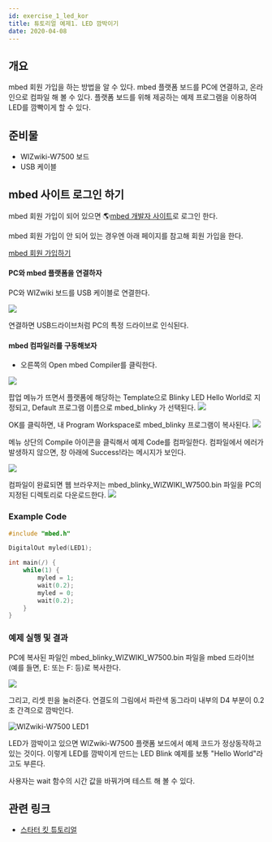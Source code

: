 ```yaml
---
id: exercise_1_led_kor
title: 튜토리얼 예제1. LED 깜박이기
date: 2020-04-08
---
```


## 개요

mbed 회원 가입을 하는 방법을 알 수 있다. mbed 플랫폼 보드를 PC에 연결하고, 온라인으로 컴파일 해 볼 수 있다.
플랫폼 보드를 위해 제공하는 예제 프로그램을 이용하여 LED를 깜빡이게 할 수 있다.

## 준비물

  - WIZwiki-W7500 보드
  - USB 케이블

## mbed 사이트 로그인 하기

mbed 회원 가입이 되어 있으면 🌎[mbed 개발자 사이트](https://developer.mbed.org)로 로그인 한다.

mbed 회원 가입이 안 되어 있는 경우엔 아래 페이지를 참고해 회원 가입을 한다.

[mbed 회원
가입하기](sign_up_at_arm_mbed_kor)

#### PC와 mbed 플랫폼을 연결하자

PC와 WIZwiki 보드를 USB 케이블로 연결한다.

![](/img/products/wizwiki_mbed_kit/kit_en/bd_usb_connected.jpg)

연결하면 USB드라이브처럼 PC의 특정 드라이브로 인식된다.

#### mbed 컴파일러를 구동해보자

  - 오른쪽의 Open mbed Compiler를 클릭한다.

![](/img/products/wizwiki_mbed_kit/kit_en/105_wizwiki.png)

팝업 메뉴가 뜨면서 플랫폼에 해당하는 Template으로 Blinky LED Hello World로 지정되고, Default
프로그램 이름으로 mbed\_blinky 가 선택된다.
![](/img/products/wizwiki_mbed_kit/kit_en/106_program_name.png)

OK를 클릭하면, 내 Program Workspace로 mbed\_blinky 프로그램이 복사된다.
![](/img/products/wizwiki_mbed_kit/kit_en/107_mbed_blinky_main.png)

메뉴 상단의 Compile 아이콘을 클릭해서 예제 Code를 컴파일한다. 컴파일에서 에러가 발생하지 않으면, 창 아래에
Success\!라는 메시지가 보인다.

![](/img/products/wizwiki_mbed_kit/kit_en/108_compile_end.png)

컴파일이 완료되면 웹 브라우저는 mbed\_blinky\_WIZWIKI\_W7500.bin 파일을 PC의 지정된 디렉토리로
다운로드한다. ![](/img/products/wizwiki_mbed_kit/kit_en/109_bin.png)
### Example Code

``` c
#include "mbed.h"

DigitalOut myled(LED1);

int main(/) {
    while(1) {
        myled = 1;
        wait(0.2);
        myled = 0;
        wait(0.2);
    }
}
```

### 예제 실행 및 결과

PC에 복사된 파일인 mbed\_blinky\_WIZWIKI\_W7500.bin 파일을 mbed 드라이브 (예를 들면, E: 또는
F: 등)로 복사한다.

![](/img/products/wizwiki_mbed_kit/kit_en/110_copy.png)

그리고, 리셋 핀을 눌러준다. 연결도의 그림에서 파란색 동그라미 내부의 D4 부분이 0.2초 간격으로 깜박인다.

![WIZwiki-W7500 LED1](/img/products/wizwiki_mbed_kit/kit_en/wizwiki_led1.png)

LED가 깜박이고 있으면 WIZwiki-W7500 플랫폼 보드에서 예제 코드가 정상동작하고 있는 것이다. 이렇게 LED를 깜박이게
만드는 LED Blink 예제를 보통 "Hello World"라고도 부른다.

사용자는 wait 함수의 시간 값을 바꿔가며 테스트 해 볼 수 있다.

## 관련 링크

   * [스타터 킷 튜토리얼](tutorial_kor)